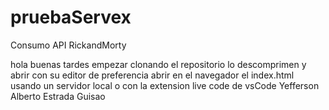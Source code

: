 # pruebaServex
Consumo API RickandMorty

hola buenas tardes 
empezar clonando el repositorio
lo descomprimen y abrir con su editor de preferencia
abrir en el navegador el index.html usando un servidor local
o con la extension live code de vsCode
Yefferson Alberto Estrada Guisao
